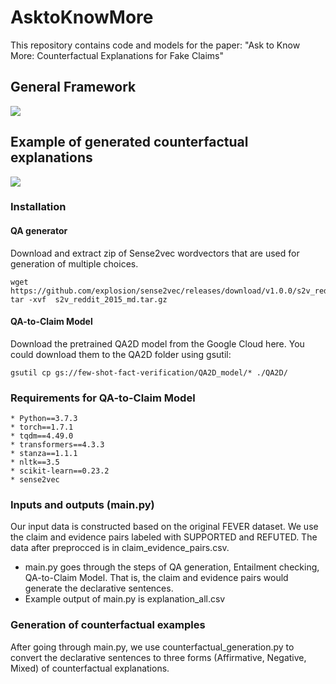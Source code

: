 # AsktoKnowMore
This repository contains code and models for the paper: "Ask to Know More: Counterfactual Explanations for Fake Claims"

## **General Framework**

![](https://i.imgur.com/wslKi1G.png)

## **Example of generated counterfactual explanations**

![](https://i.imgur.com/Ic8lvp4.png)

### **Installation**

#### QA generator

Download and extract zip of Sense2vec wordvectors that are used for generation of multiple choices.
```
wget https://github.com/explosion/sense2vec/releases/download/v1.0.0/s2v_reddit_2015_md.tar.gz
tar -xvf  s2v_reddit_2015_md.tar.gz
```
#### QA-to-Claim Model
Download the pretrained QA2D model from the Google Cloud here. You could download them to the QA2D folder using gsutil:
```
gsutil cp gs://few-shot-fact-verification/QA2D_model/* ./QA2D/
```
### **Requirements for QA-to-Claim Model**
```
* Python==3.7.3
* torch==1.7.1
* tqdm==4.49.0
* transformers==4.3.3
* stanza==1.1.1
* nltk==3.5
* scikit-learn==0.23.2
* sense2vec
```
### Inputs and outputs (main.py)

Our input data is constructed based on the original FEVER dataset. We use the claim and evidence pairs labeled with SUPPORTED and REFUTED. The data after preprocced is in claim_evidence_pairs.csv.

* main.py goes through the steps of QA generation, Entailment checking, QA-to-Claim Model. That is, the claim and evidence pairs would generate the declarative sentences.
* Example output of main.py is explanation_all.csv

### Generation of counterfactual examples

After going through main.py, we use counterfactual_generation.py to convert the declarative sentences to three forms (Affirmative, Negative, Mixed) of counterfactual explanations.

